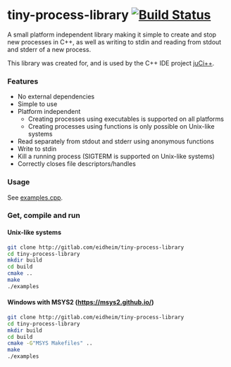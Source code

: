 # tiny-process-library [![Build Status](https://gitlab.com/eidheim/tiny-process-library/badges/master/build.svg)](https://gitlab.com/eidheim/tiny-process-library/pipelines)
A small platform independent library making it simple to create and stop new processes in C++, as well as writing to stdin and reading from stdout and stderr of a new process.

This library was created for, and is used by the C++ IDE project [juCi++](https://github.com/cppit/jucipp).

### Features
* No external dependencies
* Simple to use
* Platform independent
  * Creating processes using executables is supported on all platforms
  * Creating processes using functions is only possible on Unix-like systems
* Read separately from stdout and stderr using anonymous functions
* Write to stdin
* Kill a running process (SIGTERM is supported on Unix-like systems)
* Correctly closes file descriptors/handles

### Usage
See [examples.cpp](https://gitlab.com/eidheim/tiny-process-library/blob/master/examples.cpp).

### Get, compile and run

#### Unix-like systems
```sh
git clone http://gitlab.com/eidheim/tiny-process-library
cd tiny-process-library
mkdir build
cd build
cmake ..
make
./examples
```

#### Windows with MSYS2 (https://msys2.github.io/)
```sh
git clone http://gitlab.com/eidheim/tiny-process-library
cd tiny-process-library
mkdir build
cd build
cmake -G"MSYS Makefiles" ..
make
./examples
```
